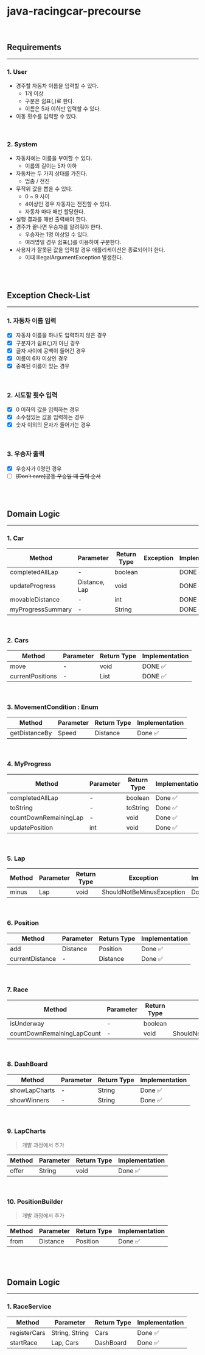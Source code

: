 # java-racingcar-precourse

<br>

## Requirements

---

### 1. User

- 경주할 자동차 이름을 입력할 수 있다.
    - 1개 이상
    - 구분은 쉼표(,)로 한다.
    - 이름은 5자 이하만 입력할 수 있다.
- 이동 횟수를 입력할 수 있다.

<br>

### 2. System

- 자동차에는 이름을 부여할 수 있다.
    - 이름의 길이는 5자 이하
- 자동차는 두 가지 상태를 가진다.
    - 멈춤 / 전진
- 무작위 값을 뽑을 수 있다.
    - 0 ~ 9 사이
    - 4이상인 경우 자동차는 전진할 수 있다.
    - 자동차 마다 매번 할당한다.
- 실행 결과를 매번 출력해야 한다.
- 경주가 끝나면 우승자를 알려줘야 한다.
    - 우승자는 1명 이상일 수 있다.
    - 여러명일 경우 쉼표(,)를 이용하여 구분한다.
- 사용자가 잘못된 값을 입력할 경우 애플리케이션은 종료되어야 한다.
    - 이때 IllegalArgumentException 발생한다.

<br>
<br>

## Exception Check-List

---

### 1. 자동차 이름 입력

- [x] 자동차 이름을 하나도 입력하지 않은 경우
- [x] 구분자가 쉼표(,)가 아닌 경우
- [x] 글자 사이에 공백이 들어간 경우
- [x] 이름이 6자 이상인 경우
- [x] 중복된 이름이 있는 경우

<br>

### 2. 시도할 횟수 입력

- [x] 0 이하의 값을 입력하는 경우
- [x] 소수점있는 값을 입력하는 경우
- [x] 숫자 이외의 문자가 들어가는 경우

<br>

### 3. 우승자 출력

- [x] 우승자가 0명인 경우
- [ ] ~~[Don’t care]공동 우승일 때 출력 순서~~

<br>
<br>

## Domain Logic

---

### 1. Car

| Method            | Parameter     | Return Type | Exception | Implementation |
|-------------------|---------------|-------------|-----------|----------------|
| completedAllLap   | -             | boolean     |           | DONE ✅         |
| updateProgress    | Distance, Lap | void        |           | DONE ✅         |
| movableDistance   | -             | int         |           | DONE ✅         |
| myProgressSummary | -             | String      |           | DONE ✅         |

<br>

### 2. Cars

| Method           | Parameter | Return Type  | Implementation |
|------------------|-----------|--------------|----------------|
| move             | -         | void         | DONE ✅         |
| currentPositions | -         | List<String> | DONE ✅         |

<br>

### 3. MovementCondition : Enum

| Method        | Parameter | Return Type | Implementation |
|---------------|-----------|-------------|----------------|
| getDistanceBy | Speed     | Distance    | Done ✅         |

<br>

### 4. MyProgress

| Method                | Parameter | Return Type | Implementation |
|-----------------------|-----------|-------------|----------------|
| completedAllLap       | -         | boolean     | Done ✅         |
| toString              | -         | toString    | Done ✅         |
| countDownRemainingLap | -         | void        | Done ✅         |
| updatePosition        | int       | void        | Done ✅         |

<br>

### 5. Lap

| Method | Parameter | Return Type | Exception                 | Implementation |
|--------|-----------|-------------|---------------------------|----------------|
| minus  | Lap       | void        | ShouldNotBeMinusException | Done ✅         |

<br>

### 6. Position

| Method          | Parameter | Return Type | Implementation |
|-----------------|-----------|-------------|----------------|
| add             | Distance  | Position    | Done ✅         |
| currentDistance | -         | Distance    | Done ✅         |

<br>

### 7. Race

| Method                     | Parameter | Return Type | Exception                 | Implementation |
|----------------------------|-----------|-------------|---------------------------|----------------|
| isUnderway                 | -         | boolean     |                           | Done ✅         |
| countDownRemainingLapCount | -         | void        | ShouldNotBeMinusException | Done ✅         |

<br>

### 8. DashBoard

| Method        | Parameter | Return Type | Implementation |
|---------------|-----------|-------------|----------------|
| showLapCharts | -         | String      | Done ✅         |
| showWinners   | -         | String      | Done ✅         |

<br>

### 9. LapCharts

> 개발 과정에서 추가

| Method | Parameter | Return Type | Implementation |
|--------|-----------|-------------|----------------|
| offer  | String    | void        | Done ✅         |

<br>

### 10. PositionBuilder

> 개발 과정에서 추가

| Method | Parameter | Return Type | Implementation |
|--------|-----------|-------------|----------------|
| from   | Distance  | Position    | Done ✅         |

<br>
<br>

## Domain Logic

---

### 1. RaceService

| Method       | Parameter      | Return Type | Implementation |
|--------------|----------------|-------------|----------------|
| registerCars | String, String | Cars        | Done ✅         |
| startRace    | Lap, Cars      | DashBoard   | Done ✅         |
